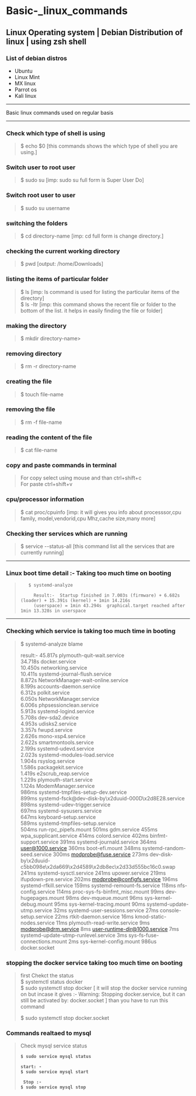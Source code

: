 # Basic-_linux_commands   

##  Linux Operating system  | Debian  Distribution of linux | using zsh shell

### List of debian distros
* Ubuntu
* Linux Mint
* MX linux
* Parrot os
* Kali linux

<hr>

Basic linux commands used on regular basis  <br>



<hr>

### Check which type of shell is using 
  <blockquote>
  $ echo $0     [this commands shows the which type of shell you are using.]
 </blockquote>


### Switch  user to root user
 <blockquote>
   $ sudo su     [imp: sudo su  full form is Super  User Do]
 </blockquote>
 
 ### Switch  root user to user
 <blockquote>
   $ sudo su   username
 </blockquote>

 ### switching the folders
 <blockquote>
   $ cd directory-name [imp: cd full form is change directory.]
 </blockquote>
 
 
  ### checking the current working directory
 <blockquote>
   $ pwd [output: /home/Downloads]
 </blockquote>
 
 
 
 ### listing the items of particular folder 
 <blockquote>
   $ ls            [imp: ls command is used for listing the particular items of the directory] <br>
   $ ls -ltr       [imp: this command shows the recent file or folder to the bottom of the list. it helps in easily finding the file or folder] 
 </blockquote>
 
 
 ### making the directory
 <blockquote>
   $ mkdir directory-name> 
 </blockquote>
 
### removing directory
 <blockquote>
   $ rm -r directory-name
 </blockquote>
 
 
 
 
 
 ### creating the file
 <blockquote>
   $ touch file-name
 </blockquote>
 
 ### removing the file
 <blockquote>
   $ rm -f file-name
 </blockquote>
 
 
 ### reading the content of the file
 <blockquote>
   $ cat file-name
 </blockquote>
 
 
 ### copy and paste commands in terminal
 <blockquote>
    For copy select using mouse and than ctrl+shift+c  <br>
    For paste  ctrl+shift+v
 </blockquote>

### cpu/processor information
 <blockquote>
   $ cat proc/cpuinfo   [imp: it will gives you info about processsor,cpu family, model,vendorid,cpu Mhz,cache size,many more]
 </blockquote>
 
 
 
  ### Checking ther services which are  running 
 <blockquote>
    $ service --status-all     [this command list all the services that are currently running]
 </blockquote>
 
 
 
 <hr>
 
 ### Linux boot time  detail :- Taking too much time on booting 
   
  <blockquote>
    
       $ systemd-analyze
      
         Result:-  Startup finished in 7.003s (firmware) + 6.682s (loader) + 15.391s (kernel) + 1min 14.216s
         (userspace) = 1min 43.294s  graphical.target reached after 1min 13.328s in userspace

  </blockquote>
  <hr>
 
 ### Checking which service is taking too much time in booting
 <blockquote>
  
 $ systemd-analyze blame <br>
  
 result:- 
 45.817s plymouth-quit-wait.service  <br>
34.718s docker.service <br>
10.450s networking.service <br>
10.411s systemd-journal-flush.service  <br>
 8.872s NetworkManager-wait-online.service <br>
 8.199s accounts-daemon.service <br>
 6.312s polkit.service <br>
 6.050s NetworkManager.service  <br>
 6.006s phpsessionclean.service  <br>
 5.913s systemd-logind.service  <br>
 5.708s dev-sda2.device  <br>
 4.953s udisks2.service  <br>
 3.357s fwupd.service  <br>
 2.626s mono-xsp4.service  <br>
 2.622s smartmontools.service  <br>
 2.199s systemd-udevd.service  <br>
 2.023s systemd-modules-load.service  <br>
 1.904s rsyslog.service  <br>
 1.586s packagekit.service  <br>
 1.419s e2scrub_reap.service  <br>
 1.229s plymouth-start.service  <br>
 1.124s ModemManager.service  <br>
  986ms systemd-tmpfiles-setup-dev.service  <br>
  899ms systemd-fsck@dev-disk-by\x2duuid-000D\x2d8E28.service  <br>
  898ms systemd-udev-trigger.service  <br>
  697ms systemd-sysusers.service  <br>
  647ms keyboard-setup.service  <br>
  589ms systemd-tmpfiles-setup.service  <br>
  504ms run-rpc_pipefs.mount
  501ms gdm.service
  455ms wpa_supplicant.service
  414ms colord.service
  402ms binfmt-support.service
  391ms systemd-journald.service
  364ms user@1000.service
  360ms boot-efi.mount
  348ms systemd-random-seed.service
  300ms modprobe@fuse.service
  273ms dev-disk-by\x2duuid-c5bb098e\x2da669\x2d4589\x2db8ec\x2d33d555bc16c0.swap
  241ms systemd-sysctl.service
  241ms upower.service
  219ms ifupdown-pre.service
  202ms modprobe@configfs.service
  196ms systemd-rfkill.service
  159ms systemd-remount-fs.service
  118ms nfs-config.service
  114ms proc-sys-fs-binfmt_misc.mount
   99ms dev-hugepages.mount
   98ms dev-mqueue.mount
   96ms sys-kernel-debug.mount
   95ms sys-kernel-tracing.mount
   90ms systemd-update-utmp.service
   32ms systemd-user-sessions.service
   27ms console-setup.service
   22ms rtkit-daemon.service
   16ms kmod-static-nodes.service
   11ms plymouth-read-write.service
    9ms modprobe@drm.service
    8ms user-runtime-dir@1000.service
    7ms systemd-update-utmp-runlevel.service
    3ms sys-fs-fuse-connections.mount
    2ms sys-kernel-config.mount
  986us docker.socket

 </blockquote>

 
 
 ### stopping the docker service taking too much time on booting
  
   <blockquote>
   first Chekct the status <br>
   $ systemctl status docker  <br>
   $  sudo systemctl stop docker     [ it will stop the docker service running on but incase  it gives :- Warning: Stopping docker.service, but it can still be activated by:   docker.socket ]  than you have to run this command <br>
      
   $ sudo systemctl stop docker.socket
 
   </blockquote>
  
  
   ### Commands realtaed to mysql 
  
   <blockquote>
    Check mysql service status <b>
  
    $ sudo service mysql status
  
  <b>
   
   
    start: - 
    $ sudo service mysql start

     Stop :- 
    $ sudo service mysql stop
 
   </blockquote>
  
 
 
 
 

